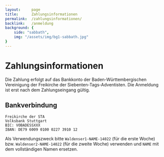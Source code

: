 ```yaml
---
layout:     page
title:      Zahlungsinformationen
permalink:  /zahlungsinformationen/
backlink:   /anmeldung
background: {
    side: "sabbath",
    img: "/assets/img/bg1-sabbath.jpg"
}
---
```


# Zahlungs&shy;informationen

Die Zahlung erfolgt auf das Bankkonto der Baden-Württembergischen Vereinigung der Freikirche der Siebenten-Tags-Adventisten. Die Anmeldung ist erst nach dem Zahlungseingang gültig.

## Bankverbindung

    Freikirche der STA
    Volksbank Stuttgart
    BIC: VOBADESSXXX
    IBAN: DE79 6009 0100 0227 3910 12

Als Verwendungszweck bitte ```Waldenser1-NAME-14022``` (für die erste Woche) bzw. ```Waldenser2-NAME-14022``` (für die zweite Woche) verwenden und ```NAME``` mit dem vollständigen Namen ersetzen.

